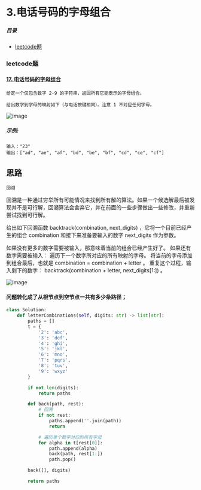 # 3.电话号码的字母组合

##### 目录

- [leetcode题](#leetcode题)



### leetcode题

#### [17. 电话号码的字母组合](https://leetcode.cn/problems/letter-combinations-of-a-phone-number/)

```
给定一个仅包含数字 2-9 的字符串，返回所有它能表示的字母组合。

给出数字到字母的映射如下（与电话按键相同）。注意 1 不对应任何字母。
```

![image](https://assets.leetcode-cn.com/aliyun-lc-upload/original_images/17_telephone_keypad.png?ynotemdtimestamp=1593701291427)

##### 示例:

```
输入："23"
输出：["ad", "ae", "af", "bd", "be", "bf", "cd", "ce", "cf"]
```





## 思路

```
回溯
```

回溯是一种通过穷举所有可能情况来找到所有解的算法。如果一个候选解最后被发现并不是可行解，回溯算法会舍弃它，并在前面的一些步骤做出一些修改，并重新尝试找到可行解。

给出如下回溯函数 backtrack(combination, next_digits) ，它将一个目前已经产生的组合 combination 和接下来准备要输入的数字 next_digits 作为参数。

如果没有更多的数字需要被输入，那意味着当前的组合已经产生好了。
如果还有数字需要被输入：
遍历下一个数字所对应的所有映射的字母。
将当前的字母添加到组合最后，也就是 combination = combination + letter 。
重复这个过程，输入剩下的数字： backtrack(combination + letter, next_digits[1:]) 。

![image](https://pic.leetcode-cn.com/38567dcbb6401d88946ca974aacffb5ab27cb1ad54056f02b59016c0cc68b40f-file_1562774451350?ynotemdtimestamp=1593701291427)

#### 问题转化成了从根节点到空节点一共有多少条路径；

```python
class Solution:
    def letterCombinations(self, digits: str) -> list[str]:
        paths = []
        t = {
            '2': 'abc',
            '3': 'def',
            '4': 'ghi',
            '5': 'jkl',
            '6': 'mno',
            '7': 'pqrs',
            '8': 'tuv',
            '9': 'wxyz'
        }

        if not len(digits):
            return paths

        def back(path, rest):
            # 回溯
            if not rest:
                paths.append(''.join(path))
                return

            # 遍历单个数字对应的所有字母
            for alpha in t[rest[0]]:
                path.append(alpha)
                back(path, rest[1:])
                path.pop()

        back([], digits)

        return paths
```